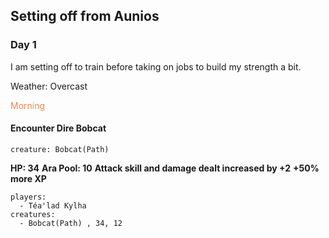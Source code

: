 ## Setting off from Aunios

### Day 1

I am setting off to train before taking on jobs to build my strength a bit.

Weather: Overcast

<span style="color:rgb(249, 132, 74)">Morning</span> 

#### Encounter Dire Bobcat

```statblock
creature: Bobcat(Path)
```

**HP: 34**
**Ara Pool: 10**
**Attack skill and damage dealt increased by +2**
**+50% more XP**


```encounter
players:
  - Téa'lad Kylha
creatures:
  - Bobcat(Path) , 34, 12
```
